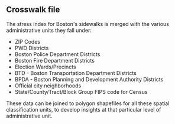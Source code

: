 ## Crosswalk file

The stress index for Boston's sidewalks is merged with the various administrative units they fall under:
* ZIP Codes
* PWD Districts
* Boston Police Department Districts
* Boston Fire Department Districts
* Election Wards/Precincts
* BTD - Boston Transportation Department Districts
* BPDA - Boston Planning and Development Authority Districts
* Official city neighborhoods
* State/County/Tract/Block Group FIPS code for Census

These data can be joined to polygon shapefiles for all these spatial classification units, to develop insights at that particular level of administrative unit.
